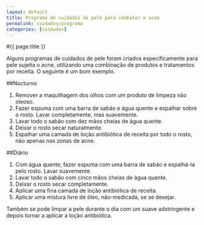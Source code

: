 ```yaml
---
layout: default
title: Programa de cuidados da pele para combater o acne
permalink: cuidados/programa
categories: [cuidados]
---
```


#{{ page.title }}

Alguns programas de cuidados de pele foram criados especificamente para pele sujeita o acne, utilizando uma combinação de produtos e tratamentos por receita. O seguinte é um bom exemplo.

##Nocturno

1. Remover a maquilhagem dos olhos com um produto de limpeza não oleoso.
2. Fazer espuma com uma barra de sabão e água quente e espalhar sobre o rosto. Lavar completamente, mas suavemente.
3. Lavar todo o sabão com dez mãos cheias de água quente.
4. Deixar o rosto secar naturalmente.
5. Espalhar uma camada de loção antibiótica de receita por todo o rosto, não apenas nas zonas de acne.

##Diário

1. Com água quente, fazer espuma com uma barra de sabão e espalhá-la pelo rosto. Lavar suavemente.
2. Lavar todo o sabão com cinco mãos cheias de água quente.
3. Deixar o rosto secar completamente.
4. Aplicar uma fina camada de loção antibiótica de receita.
5. Aplicar uma mistura livre de óleo, não-medicada, se se desejar.

Também se pode limpar a pele durante o dia com um suave adstringente e depois tornar a aplicar a loção antibiótica.
